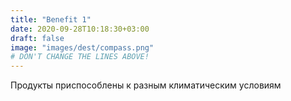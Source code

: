 ```yaml
---
title: "Benefit 1"
date: 2020-09-28T10:18:30+03:00
draft: false 
image: "images/dest/compass.png"
# DON'T CHANGE THE LINES ABOVE!
---
```


Продукты приспособлены к разным климатическим условиям

